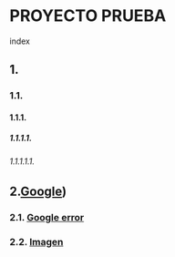 # PROYECTO PRUEBA
index


## 1.
### 1.1.
#### 1.1.1.
##### 1.1.1.1.
###### 1.1.1.1.1.

## 2.[Google](www.google.es))

### 2.1. [Google error](www.google.es/404)

### 2.2. [Imagen]()


